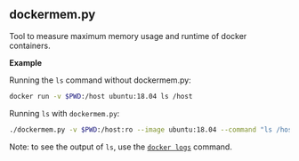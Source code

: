 ## dockermem.py

Tool to measure maximum memory usage and runtime of docker containers.

**Example**

Running the `ls` command without dockermem.py:
~~~BASH
docker run -v $PWD:/host ubuntu:18.04 ls /host
~~~

Running `ls` with `dockermem.py`:
~~~BASH
./dockermem.py -v $PWD:/host:ro --image ubuntu:18.04 --command "ls /host"
~~~
Note: to see the output of `ls`, use the [`docker logs`](https://docs.docker.com/engine/reference/commandline/logs/) command.
